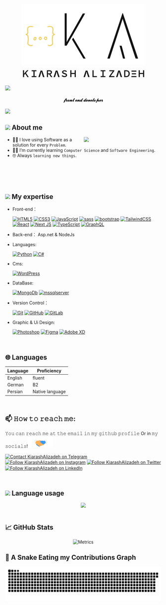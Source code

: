 <!--
**kiarashAlizadeh/kiarashAlizadeh** is a ✨ _special_ ✨ repository because its `README.md` (this file) appears on your GitHub profile.

Here are some ideas to get you started:

- 🔭 I’m currently working on ...
- 👯 I’m looking to collaborate on ...
- 🤔 I’m looking for help with ...
- 💬 Ask me about ...
- 😄 Pronouns: ...
- ⚡ Fun fact: ...
- 📫 How to reach me: Kiarash_Alizadeh@yahoo.com
- 🌱 I’m currently learning

<img alt="MySQL" src="https://img.shields.io/badge/mysql-%2300f.svg?style=for-the-badge&logo=mysql&logoColor=white" />
<img alt="jquery" src="https://img.shields.io/badge/jquery-%230769AD.svg?style=for-the-badge&logo=jquery&logoColor=white" />
<img alt="PHP" src="https://img.shields.io/badge/php-%23777BB4.svg?style=for-the-badge&logo=php&logoColor=white" />
[<img src="https://www.vectorlogo.zone/logos/figma/figma-icon.svg" alt="figma" width="20" height="20" title="Figma"/> ](https://www.figma.com/)
<a href="https://www.youtube.com/channel/UCyVGZFpVc6Xp4UhPybxR0vw">
    <img alt="YouTube" src="https://img.shields.io/badge/YouTube-%23FF0000.svg?style=for-the-badge&logo=YouTube&logoColor=white" />
</a>

### Languages 🌐

| Language      | Proficiency                                                               |
| ------------- | ------------------------------------------------------------------------- |
| English (duh) | C2 ([EFSET certified](https://www.efset.org/cert/5P5Pp1))                 |
| German        | B1 ([DSD Certificate](https://www.goethe.de/en/spr/kup/prf/prf/gb1.html)) |
| Czech         | Native language                                                           |


* GitHub stats:
<a href="https://github.com/anuraghazra/github-readme-stats">
  <img align="center" src="https://github-readme-stats-anuraghazra1.vercel.app/api?username=kiarashAlizadeh&show_icons=true&line_height=27&include_all_commits=true" alt="My github stats" />
</a>

## My social networks
<a href="https://t.me/kiarash_alizadeh" target="blank">
    <img alt="Telegram" src="https://img.shields.io/badge/Telegram-2CA5E0?style=for-the-badge&logo=telegram&logoColor=white" />
</a>
<a href="https://instagram.com/kiarash_alizadehh" target="blank">
    <img alt="Instagram" src="https://img.shields.io/badge/Instagram-%23E4405F.svg?style=for-the-badge&logo=Instagram&logoColor=white" />
</a>
<a href="https://twitter.com/kiarashAlizadeh" target="blank">
    <img align="center" src="https://raw.githubusercontent.com/rahuldkjain/github-profile-readme-generator/master/src/images/icons/Social/twitter.svg" alt="s" height="30" width="40" />
</a>

## GitHub activity
* The most languages I used in GitHub
<p><img align="center" src="https://github-readme-stats.vercel.app/api/top-langs?username=kiarashAlizadeh&show_icons=true&theme=merko&title_color=c7b8b8&locale=en&layout=compact" alt="KiarashAlizadeh" /></p>
 <br>

## 🔔 𝙼𝚢 𝙻𝚊𝚝𝚎𝚜𝚝 𝙶𝚒𝚝𝙷𝚞𝚋 𝙼𝚎𝚝𝚛𝚒𝚌𝚜
<a href="https://github.com/kiarashAlizadeh/kiarashAlizadeh">
  <img align="center" src="https://github-readme-stats.vercel.app/api/top-langs/?username=kiarashAlizadeh&hide=java,html,tex&title_color=ffffff&text_color=c9cacc&icon_color=2bbc8a&bg_color=1d1f21&langs_count=3" />
</a>
<a href="https://github.com/kiarashAlizadeh/kiarashAlizadeh">
  <img align="center" src="https://github-readme-stats.vercel.app/api?username=kiarashAlizadeh&show_icons=true&line_height=27&count_private=true&title_color=ffffff&text_color=c9cacc&icon_color=2bbc8a&bg_color=1d1f21" alt="Martin's GitHub Stats" />
</a>

<img align="right" src="https://github-readme-stats.vercel.app/api/top-langs?username=kiarashAlizadeh&show_icons=true&theme=merko&title_color=c7b8b8&locale=en&layout=compact" alt="KiarashAlizadeh" />

- DataBase:

, 𝓯𝓻𝓸𝓶 𝓘𝓻𝓪𝓷!

<a href="https://getbootstrap.com" target="_blank" rel="noreferrer"> <img src="https://raw.githubusercontent.com/devicons/devicon/master/icons/bootstrap/bootstrap-plain-wordmark.svg" alt="bootstrap" width="40" height="40"/> </a>

[<img src="https://raw.githubusercontent.com/Raymo111/Raymo111/master/socials/twitter.svg" height="40em" align="center" alt="Follow KiarashAlizadeh on Twitter" title="Follow KiarashAlizadeh on Twitter"/>]

<a href="" target="_blank" rel="noreferrer"><img alt="" src="" /></a>

snake>>
<div align="center">
  <img  src="https://github.com/1999AZZAR/1999AZZAR/blob/main/resources/img/grid-snake.svg"
       alt="snake" /></a>
</div>

[<img alt="React Native" src="https://img.shields.io/badge/React_Native-%23001e36?style=flat-circle&logo=React" title="React Native"/>](https://reactnative.dev/)

-->
<h1 align="center">
  <br>
  <img src="./logo.PNG" alt="KiarashAlizadeh" width="400">
  <br>
  ＫＩΛＲΛＳＨ &nbsp ΛＬＩＺΛＤΞＨ
</h1>

<img src="https://user-images.githubusercontent.com/73097560/115834477-dbab4500-a447-11eb-908a-139a6edaec5c.gif">

<h4 align="center">𝓯𝓻𝓸𝓷𝓽 𝓮𝓷𝓭 𝓭𝓮𝓿𝓮𝓵𝓸𝓹𝓮𝓻 </h4>

 <img src="https://user-images.githubusercontent.com/73097560/115834477-dbab4500-a447-11eb-908a-139a6edaec5c.gif">
<br>

## <picture><img src = "https://github.com/7oSkaaa/7oSkaaa/blob/main/Images/about_me.gif?raw=true" width = 50px></picture> About me

<picture> <img align="right" src="https://github.com/7oSkaaa/7oSkaaa/blob/main/Images/Right_Side.gif?raw=true" width = 250px></picture>
- :technologist: I love using Software as a solution for every `Problem`.
- :student: I’m currently learning `Computer Science` and `Software Engineering`.
- :nerd_face: Always `learning new things`.
<br>
<br>
<br>
<br>

## <img src="https://media2.giphy.com/media/QssGEmpkyEOhBCb7e1/giphy.gif?cid=ecf05e47a0n3gi1bfqntqmob8g9aid1oyj2wr3ds3mg700bl&rid=giphy.gif" width ="25"> My expertise

<p>
  
- Front-end：

    [<img alt="HTML5" src="https://img.shields.io/badge/html5-%23E34F26.svg?style=flat-circle&logo=html5&logoColor=white" title="HTML5"/>](https://developer.mozilla.org/en-US/docs/Glossary/HTML5)
    [<img alt="CSS3" src="https://img.shields.io/badge/css3-%231572B6.svg?style=flat-circle&logo=css3&logoColor=white" title="CSS3"/>](https://developer.mozilla.org/en-US/docs/Web/CSS)
    [<img alt="JavaScript" src="https://img.shields.io/badge/javascript-%23323330.svg?style=flat-circle&logo=javascript&logoColor=%23F7DF1E" title="JavaScript"/>](https://developer.mozilla.org/en-US/docs/Web/JavaScript)
    [<img alt="sass" src="https://img.shields.io/badge/sass-%239b59b6?style=flat-circle&logo=sass&logoColor=white" title="sass"/>](https://sass-lang.com/)
    [<img alt="bootstrap" src="https://img.shields.io/badge/bootstrap-%23712cf9?style=flat-circle&logo=bootstrap&logoColor=white" title="bootstrap"/>](https://getbootstrap.com/)
    [<img alt="TailwindCSS" src="https://img.shields.io/badge/tailwindcss-%2338B2AC.svg?style=flat-circle&logo=tailwind-css&logoColor=white" title="TailwindCSS" />](https://tailwindcss.com/)
    [<img alt="React" src="https://img.shields.io/badge/React-%23001e36?style=flat-circle&logo=React" title="React"/>](https://react.dev/)
  [<img alt="Next JS" src="https://img.shields.io/badge/NextJs-black?style=flat-circle&logo=next.js&logoColor=white" title="Next Js" />](https://nextjs.org/)
  [<img alt="TypeScript" src="https://img.shields.io/badge/typescript-%23007ACC.svg?style=flat-circle&logo=typescript&logoColor=white" title="Typescript"/>](https://www.typescriptlang.org/)
  [<img alt="GraphQL" src="https://img.shields.io/badge/-GraphQL-E10098?style=flat-circle&logo=graphql&logoColor=white" title="GraphQL" />](https://graphql.org/)

- Back-end： 
 Asp.net &
 NodeJs

- Languages:
      
    [<img alt="Python" src="https://img.shields.io/badge/Python-yellow?style=flat-circle&logo=Python" title="Python"/>](https://www.python.org/)
    [<img alt="C#" src="https://img.shields.io/badge/c%23-%236914a6?style=flat-circle&logo=csharp&logoColor=white" title="C#"/>](https://learn.microsoft.com/en-us/dotnet/csharp/)

- Cms:
  
    [<img alt="WordPress" src="https://img.shields.io/badge/WordPress-%23117AC9.svg?style=flat-circle&logo=WordPress&logoColor=white" title="WordPress" />](https://wordpress.org/)
  
- DataBase:
  
    [<img alt="MongoDb" src="https://img.shields.io/badge/MongoDb-001e2b?style=flat-circle&logo=mongodb&logoColor=%11aa50" title="MongoDb"/>](https://www.mongodb.com/)
    [<img alt="mssqlserver" src="https://img.shields.io/badge/Ms%20Sql%20Server-white?style=flat-circle&logo=microsoftsqlserver&logoColor=%23ff0000" title="mssqlserver"/>](https://www.microsoft.com/en-us/sql-server/)  

- Version Control：
  
    [<img alt="Git" src="https://img.shields.io/badge/git-%23F05033.svg?style=flat-circle&logo=git&logoColor=white" title="Git"/>](https://git-scm.com/)
    [<img alt="GitHub" src="https://img.shields.io/badge/GitHub-black?style=flat-circle&logo=GitHub" title="GitHub"/>](https://github.com/kiarashAlizadeh)
    [<img alt="GitLab" src="https://img.shields.io/badge/GitLab-%23e24329ad?style=flat-circle&logo=GitLab" title="GitLab"/>](https://gitlab.com/kiarash_alizadeh)

- Graphic & Ui Design:
  
    [<img alt="Photoshop" src="https://img.shields.io/badge/Photoshop-%23001e36?style=flat-circle&logo=adobephotoshop&logoColor=%2331a8ff" title="Photoshop"/>](https://www.adobe.com/products/photoshop.html)
    [<img alt="Figma" src="https://img.shields.io/badge/Figma-white?style=flat-circle&logo=figma" title="Figma"/>](https://www.figma.com/)
    [<img alt="Adobe XD" src="https://img.shields.io/badge/Adobe_XD-white?style=flat-circle&logo=adobexd" title="Adobe XD"/>](https://helpx.adobe.com/support/xd.html)



</p>

<br>

## 🌐 Languages

| Language | Proficiency     |
| -------- | --------------- |
| English  | fluent          |
| German   | B2              |
| Persian  | Native language |

<br>

## 📫 𝙷𝚘𝚠 𝚝𝚘 𝚛𝚎𝚊𝚌𝚑 𝚖𝚎:

𝚈𝚘𝚞 𝚌𝚊𝚗 𝚛𝚎𝚊𝚌𝚑 𝚖𝚎 𝚊𝚝 𝚝𝚑𝚎 𝚎𝚖𝚊𝚒𝚕 𝚒𝚗 𝚖𝚢 𝚐𝚒𝚝𝚑𝚞𝚋 𝚙𝚛𝚘𝚏𝚒𝚕𝚎 Or in 𝚖𝚢 𝚜𝚘𝚌𝚒𝚊𝚕𝚜!<img src="https://github.com/0xAbdulKhalid/0xAbdulKhalid/raw/main/assets/mdImages/handshake.gif" width ="80">

[<img src="https://upload.wikimedia.org/wikipedia/commons/8/82/Telegram_logo.svg" height="40em" align="center" alt="Contact KiarashAlizadeh on Telegram" title="Contact KiarashAlizadeh on Telegram"/>](https://t.me/kiarash_alizadeh) 
[<img src="https://raw.githubusercontent.com/Raymo111/Raymo111/master/socials/instagram.svg" height="40em" align="center" alt="Follow KiarashAlizadeh on Instagram" title="Follow KiarashAlizadeh on Instagram"/>](https://instagram.com/kiarash_alizadehh)
[<img src="https://seeklogo.com/images/T/twitter-x-logo-0339F999CF-seeklogo.com.png?v=638264860180000000" height="40em" align="center" alt="Follow KiarashAlizadeh on Twitter" title="Follow KiarashAlizadeh on Twitter"/>](https://twitter.com/kiarashAlizadeh)
[<img src="https://raw.githubusercontent.com/Raymo111/Raymo111/master/socials/linkedin.png" height="40em" align="center" alt="Follow KiarashAlizadeh on LinkedIn" title="Follow KiarashAlizadeh on LinkedIn"/>](https://www.linkedin.com/in/kiarash-alizadeh-13319222b)

<br>
 
## <img src="https://media.giphy.com/media/iY8CRBdQXODJSCERIr/giphy.gif" width="35"> Language usage

<div align="center">
    <img height="200px" src="https://github-readme-stats-api-holic-x.vercel.app/api/top-langs/?username=kiarashAlizadeh&theme=gruvbox_light&layout=compact"/>
</div>

<br>

## &#x1f4c8; GitHub Stats

<div align="center">
    
![Metrics](https://metrics.lecoq.io/kiarashAlizadeh?template=classic&base.header=0&gists=1&lines=1&config.timezone=America%2FToronto)

</div>

## 🐍 A Snake Eating my Contributions Graph
	
<p align = "center">
	<img src = "https://github.com/kiarashAlizadeh/kiarashAlizadeh/blob/master/github-contribution-grid-snake.svg" alt = "Snake Game"/>
</p>
